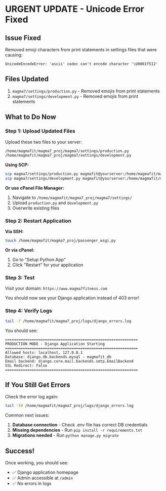 # URGENT UPDATE - Unicode Error Fixed

## Issue Fixed
Removed emoji characters from print statements in settings files that were causing:
```
UnicodeEncodeError: 'ascii' codec can't encode character '\U0001f512'
```

## Files Updated
1. `magma7/settings/production.py` - Removed emojis from print statements
2. `magma7/settings/development.py` - Removed emojis from print statements

## What to Do Now

### Step 1: Upload Updated Files
Upload these two files to your server:
```bash
/home/magmafit/magma7_proj/magma7/settings/production.py
/home/magmafit/magma7_proj/magma7/settings/development.py
```

**Using SCP:**
```bash
scp magma7/settings/production.py magmafit@yourserver:/home/magmafit/magma7_proj/magma7/settings/
scp magma7/settings/development.py magmafit@yourserver:/home/magmafit/magma7_proj/magma7/settings/
```

**Or use cPanel File Manager:**
1. Navigate to `/home/magmafit/magma7_proj/magma7/settings/`
2. Upload `production.py` and `development.py`
3. Overwrite existing files

### Step 2: Restart Application

**Via SSH:**
```bash
touch /home/magmafit/magma7_proj/passenger_wsgi.py
```

**Or via cPanel:**
1. Go to "Setup Python App"
2. Click "Restart" for your application

### Step 3: Test

Visit your domain: `https://www.magma7fitness.com`

You should now see your Django application instead of 403 error!

### Step 4: Verify Logs

```bash
tail -f /home/magmafit/magma7_proj/logs/django_errors.log
```

You should see:
```
============================================================
PRODUCTION MODE - Django Application Starting
============================================================
Allowed hosts: localhost, 127.0.0.1
Database: django.db.backends.mysql - magmafit_db
Email backend: django.core.mail.backends.smtp.EmailBackend
SSL Redirect: False
============================================================
```

## If You Still Get Errors

Check the error log again:
```bash
tail -50 /home/magmafit/magma7_proj/logs/django_errors.log
```

Common next issues:
1. **Database connection** - Check .env file has correct DB credentials
2. **Missing dependencies** - Run `pip install -r requirements.txt`
3. **Migrations needed** - Run `python manage.py migrate`

## Success!

Once working, you should see:
- ✅ Django application homepage
- ✅ Admin accessible at `/admin`
- ✅ No errors in logs
